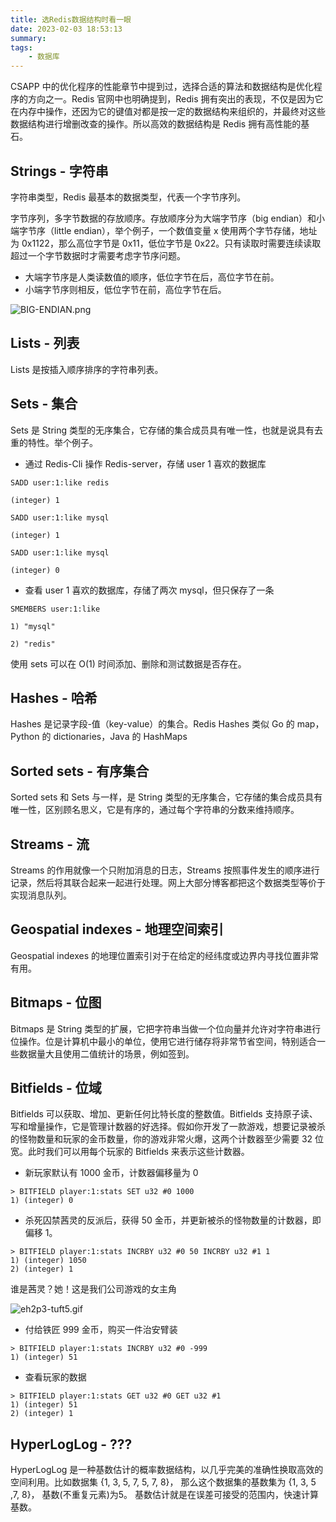```yaml
---
title: 选Redis数据结构时看一眼
date: 2023-02-03 18:53:13
summary: 
tags:
    - 数据库
---
```

CSAPP 中的优化程序的性能章节中提到过，选择合适的算法和数据结构是优化程序的方向之一。Redis 官网中也明确提到，Redis 拥有突出的表现，不仅是因为它在内存中操作，还因为它的键值对都是按一定的数据结构来组织的，并最终对这些数据结构进行增删改查的操作。所以高效的数据结构是 Redis 拥有高性能的基石。

## Strings - 字符串
字符串类型，Redis 最基本的数据类型，代表一个字节序列。

字节序列，多字节数据的存放顺序。存放顺序分为大端字节序（big endian）和小端字节序（little endian），举个例子，一个数值变量 x 使用两个字节存储，地址为 0x1122，那么高位字节是 0x11，低位字节是 0x22。只有读取时需要连续读取超过一个字节数据时才需要考虑字节序问题。

- 大端字节序是人类读数值的顺序，低位字节在后，高位字节在前。
- 小端字节序则相反，低位字节在前，高位字节在后。


![BIG-ENDIAN.png](https://p3-juejin.byteimg.com/tos-cn-i-k3u1fbpfcp/949cf16f7d3045f19196d7fa022f2059~tplv-k3u1fbpfcp-watermark.image?)
  
## Lists - 列表
Lists 是按插入顺序排序的字符串列表。

## Sets - 集合
Sets 是 String 类型的无序集合，它存储的集合成员具有唯一性，也就是说具有去重的特性。举个例子。

- 通过 Redis-Cli 操作 Redis-server，存储 user 1 喜欢的数据库

```shell
SADD user:1:like redis

(integer) 1

SADD user:1:like mysql

(integer) 1

SADD user:1:like mysql

(integer) 0
```

- 查看 user 1 喜欢的数据库，存储了两次 mysql，但只保存了一条

```shell
SMEMBERS user:1:like

1) "mysql"

2) "redis"
```

使用 sets 可以在 O(1) 时间添加、删除和测试数据是否存在。
  
## Hashes - 哈希
Hashes 是记录字段-值（key-value）的集合。Redis Hashes 类似 Go 的 map，Python 的 dictionaries，Java 的 HashMaps

## Sorted sets - 有序集合
Sorted sets 和 Sets 与一样，是 String 类型的无序集合，它存储的集合成员具有唯一性，区别顾名思义，它是有序的，通过每个字符串的分数来维持顺序。

## Streams - 流
Streams 的作用就像一个只附加消息的日志，Streams 按照事件发生的顺序进行记录，然后将其联合起来一起进行处理。网上大部分博客都把这个数据类型等价于实现消息队列。

## Geospatial indexes - 地理空间索引
Geospatial indexes 的地理位置索引对于在给定的经纬度或边界内寻找位置非常有用。

## Bitmaps - 位图
Bitmaps 是 String 类型的扩展，它把字符串当做一个位向量并允许对字符串进行位操作。位是计算机中最小的单位，使用它进行储存将非常节省空间，特别适合一些数据量大且使用二值统计的场景，例如签到。

## Bitfields - 位域

Bitfields 可以获取、增加、更新任何比特长度的整数值。Bitfields 支持原子读、写和增量操作，它是管理计数器的好选择。假如你开发了一款游戏，想要记录被杀的怪物数量和玩家的金币数量，你的游戏非常火爆，这两个计数器至少需要 32 位宽。此时我们可以用每个玩家的 Bitfields 来表示这些计数器。

- 新玩家默认有 1000 金币，计数器偏移量为 0 
```shell
> BITFIELD player:1:stats SET u32 #0 1000
1) (integer) 0
```

- 杀死囚禁茜灵的反派后，获得 50 金币，并更新被杀的怪物数量的计数器，即偏移 1。
```shell
> BITFIELD player:1:stats INCRBY u32 #0 50 INCRBY u32 #1 1
1) (integer) 1050
2) (integer) 1
```

谁是茜灵？她！这是我们公司游戏的女主角

![eh2p3-tuft5.gif](https://p9-juejin.byteimg.com/tos-cn-i-k3u1fbpfcp/592f0982a2a74b5e8d6b45f69f35f8ca~tplv-k3u1fbpfcp-watermark.image?)

- 付给铁匠 999 金币，购买一件治安臂装
```shell
> BITFIELD player:1:stats INCRBY u32 #0 -999
1) (integer) 51
```

- 查看玩家的数据
```shell
> BITFIELD player:1:stats GET u32 #0 GET u32 #1
1) (integer) 51
2) (integer) 1
```

## HyperLogLog - ???
HyperLogLog 是一种基数估计的概率数据结构，以几乎完美的准确性换取高效的空间利用。比如数据集 {1, 3, 5, 7, 5, 7, 8}， 那么这个数据集的基数集为 {1, 3, 5 ,7, 8}， 基数(不重复元素)为5。 基数估计就是在误差可接受的范围内，快速计算基数。